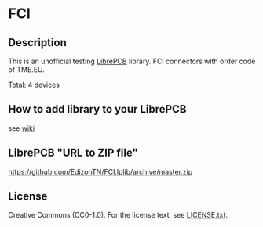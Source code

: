 # FCI

## Description

This is an unofficial testing [LibrePCB](https://librepcb.org) library. 
FCI connectors with order code of TME.EU.

Total: 4 devices


## How to add library to your LibrePCB
see [wiki](../../wiki/)


## LibrePCB "URL to ZIP file"
https://github.com/EdizonTN/FCI.lplib/archive/master.zip


## License

Creative Commons (CC0-1.0). For the license text, see [LICENSE.txt](LICENSE.txt).
